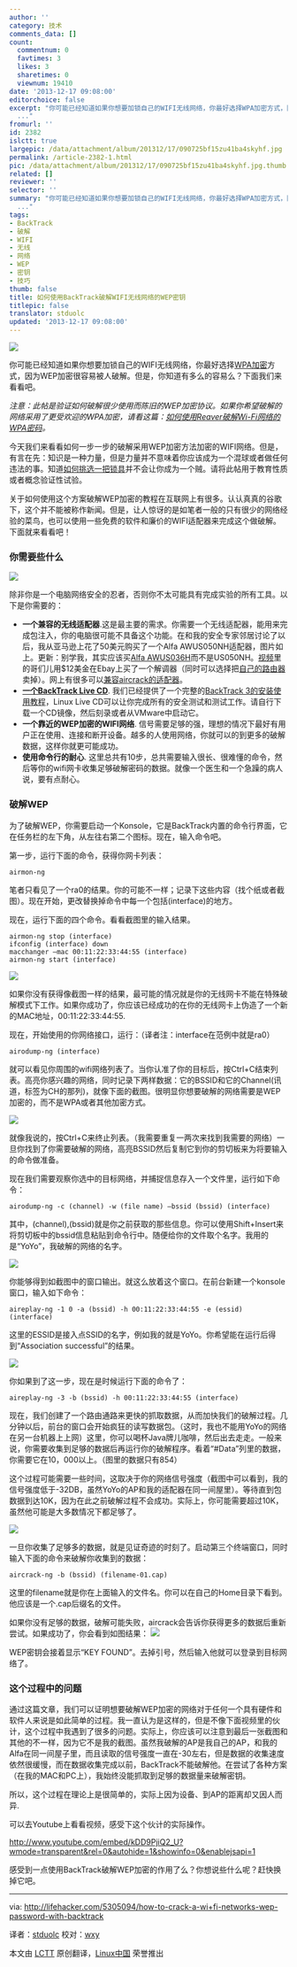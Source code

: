 ```yaml
---
author: ''
category: 技术
comments_data: []
count:
  commentnum: 0
  favtimes: 3
  likes: 3
  sharetimes: 0
  viewnum: 19410
date: '2013-12-17 09:08:00'
editorchoice: false
excerpt: "你可能已经知道如果你想要加锁自己的WIFI无线网络，你最好选择WPA加密方式，因为WEP加密很容易被人破解。但是，你知道有多么的容易么？下面我们来看看吧。\r\n注意：此帖是验证如何破解很少使用而陈旧的WEP加密协议。如
  ..."
fromurl: ''
id: 2382
islctt: true
largepic: /data/attachment/album/201312/17/090725bf15zu41ba4skyhf.jpg
permalink: /article-2382-1.html
pic: /data/attachment/album/201312/17/090725bf15zu41ba4skyhf.jpg.thumb.jpg
related: []
reviewer: ''
selector: ''
summary: "你可能已经知道如果你想要加锁自己的WIFI无线网络，你最好选择WPA加密方式，因为WEP加密很容易被人破解。但是，你知道有多么的容易么？下面我们来看看吧。\r\n注意：此帖是验证如何破解很少使用而陈旧的WEP加密协议。如
  ..."
tags:
- BackTrack
- 破解
- WIFI
- 无线
- 网络
- WEP
- 密钥
- 技巧
thumb: false
title: 如何使用BackTrack破解WIFI无线网络的WEP密钥
titlepic: false
translator: stduolc
updated: '2013-12-17 09:08:00'
---
```


![](/data/attachment/album/201312/17/090725bf15zu41ba4skyhf.jpg)


你可能已经知道如果你想要加锁自己的WIFI无线网络，你最好选择[WPA加密](http://lifehacker.com/399735/how-to-pick-a-lock-with-a-bump-key)方式，因为WEP加密很容易被人破解。但是，你知道有多么的容易么？下面我们来看看吧。


*注意：此帖是验证如何破解很少使用而陈旧的WEP加密协议。如果你希望破解的网络采用了更受欢迎的WPA加密，请看这篇：[如何使用Reaver破解Wi-Fi网络的WPA密码](http://linux.cn/article-2335-1.html)。*


今天我们来看看如何一步一步的破解采用WEP加密方法加密的WIFI网络。但是，有言在先：知识是一种力量，但是力量并不意味着你应该成为一个混球或者做任何违法的事。知道[如何挑选一把锁具](http://lifehacker.com/399735/how-to-pick-a-lock-with-a-bump-key)并不会让你成为一个贼。请将此帖用于教育性质或者概念验证性试验。


关于如何使用这个方案破解WEP加密的教程在互联网上有很多。认认真真的谷歌下，这个并不能被称作新闻。但是，让人惊讶的是如笔者一般的只有很少的网络经验的菜鸟，也可以使用一些免费的软件和廉价的WIFI适配器来完成这个做破解。下面就来看看吧！


### 你需要些什么


![](/data/attachment/album/201312/17/090726uqgkj26etm7u6qq2.png)


除非你是一个电脑网络安全的忍者，否则你不太可能具有完成实验的所有工具。以下是你需要的：


* **一个兼容的无线适配器**.这是最主要的需求。你需要一个无线适配器，能用来完成包注入，你的电脑很可能不具备这个功能。在和我的安全专家邻居讨论了以后，我从亚马逊上花了50美元购买了一个Alfa AWUS050NH适配器，图片如上。更新：别学我，其实应该买[Alfa AWUS036H](http://www.amazon.com/Alfa-AWUS036H-802-11b-Wireless-network/dp/B002WCEWU8?tag=lifehackeramzn-20&ascsubtag=%5Breferrer%7Clifehacker.com%5Btype%7Clink%5BpostId%7C5305094%5Basin%7CB002WCEWU8%5BauthorId%7C5774310829120954491)而不是US050NH。[视频](http://www.youtube.com/watch?v=oHq-cKoYcr8)里的哥们儿用$12美金在Ebay上买了一个解调器（同时可以选择把[自己的路由器](http://www.youtube.com/watch?v=bFlOHMj7Qoc)卖掉）。网上有很多可以[兼容aircrack的适配器](http://go.redirectingat.com/?id=33330X911647&site=lifehacker.com&xs=1&isjs=1&url=http%3A%2F%2Fwww.aircrack-ng.org%2Fdoku.php%3Fid%3Dcompatible_cards&xguid=&xcreo=0&sref=http%3A%2F%2Flifehacker.com%2F5305094%2Fhow-to-crack-a-wi%2Bfi-networks-wep-password-with-backtrack&pref=http%3A%2F%2Flifehacker.com%2F5953047%2Fhow-to-crack-wep-and-wpa-wi%2Bfi-passwords&xtz=-480&abp=1)。
* **[一个BackTrack Live CD](http://go.redirectingat.com/?id=33330X911647&site=lifehacker.com&xs=1&isjs=1&url=http%3A%2F%2Fwww.backtrack-linux.org%2F&xguid=&xcreo=0&sref=http%3A%2F%2Flifehacker.com%2F5305094%2Fhow-to-crack-a-wi%2Bfi-networks-wep-password-with-backtrack&pref=http%3A%2F%2Flifehacker.com%2F5953047%2Fhow-to-crack-wep-and-wpa-wi%2Bfi-passwords&xtz=-480&abp=1)**. 我们已经提供了一个完整的[BackTrack 3的安装使用教程](http://lifehacker.com/5166530/backtrack-is-a-security+focused-live-cd-packed-with-system-tools)，Linux Live CD可以让你完成所有的安全测试和测试工作。请自行下载一个CD镜像，然后刻录或者从VMware中启动它。
* **一个靠近的WEP加密的WIFI网络**. 信号需要足够的强，理想的情况下最好有用户正在使用、连接和断开设备。越多的人使用网络，你就可以的到更多的破解数据，这样你就更可能成功。
* **使用命令行的耐心**. 这里总共有10步，总共需要输入很长、很难懂的命令，然后等你的wifi网卡收集足够破解密码的数据。就像一个医生和一个急躁的病人说，要有点耐心。


### 破解WEP


为了破解WEP，你需要启动一个Konsole，它是BackTrack内置的命令行界面，它在任务栏的左下角，从左往右第二个图标。现在，输入命令吧。


第一步，运行下面的命令，获得你网卡列表：



```
airmon-ng

```

笔者只看见了一个ra0的结果。你的可能不一样；记录下这些内容（找个纸或者截图）。现在开始，更改替换掉命令中每一个包括(interface)的地方。


现在，运行下面的四个命令。看看截图里的输入结果。



```
airmon-ng stop (interface)
ifconfig (interface) down
macchanger —mac 00:11:22:33:44:55 (interface)
airmon-ng start (interface)

```

![](/data/attachment/album/201312/17/090728oluupmocn58m587g.png)


如果你没有获得像截图一样的结果，最可能的情况就是你的无线网卡不能在特殊破解模式下工作。如果你成功了，你应该已经成功的在你的无线网卡上伪造了一个新的MAC地址，00:11:22:33:44:55.


现在，开始使用的你网络接口，运行：（译者注：interface在范例中就是ra0）



```
airodump-ng (interface)

```

就可以看见你周围的wifi网络列表了。当你认准了你的目标后，按Ctrl+C结束列表。高亮你感兴趣的网络，同时记录下两样数据：它的BSSID和它的Channel(讯道，标签为CH的那列)，就像下面的截图。很明显你想要破解的网络需要是WEP加密的，而不是WPA或者其他加密方式。


![](/data/attachment/album/201312/17/0907304u63tr47z3wwzj3p.png)


就像我说的，按Ctrl+C来终止列表。（我需要重复一两次来找到我需要的网络）一旦你找到了你需要破解的网络，高亮BSSID然后复制它到你的剪切板来为将要输入的命令做准备。


现在我们需要观察你选中的目标网络，并捕捉信息存入一个文件里，运行如下命令：



```
airodump-ng -c (channel) -w (file name) —bssid (bssid) (interface)

```

其中，(channel),(bssid)就是你之前获取的那些信息。你可以使用Shift+Insert来将剪切板中的bssid信息粘贴到命令行中。随便给你的文件取个名字。我用的是“YoYo”，我破解的网络的名字。


![](/data/attachment/album/201312/17/090732vu95p9i9sxwbs9qv.png)


你能够得到如截图中的窗口输出。就这么放着这个窗口。在前台新建一个konsole窗口，输入如下命令：



```
aireplay-ng -1 0 -a (bssid) -h 00:11:22:33:44:55 -e (essid) (interface)

```

这里的ESSID是接入点SSID的名字，例如我的就是YoYo。你希望能在运行后得到“Association successful”的结果。


![](/data/attachment/album/201312/17/090733ni4kdq7dboqdm2jj.png)


你如果到了这一步，现在是时候运行下面的命令了：



```
aireplay-ng -3 -b (bssid) -h 00:11:22:33:44:55 (interface)

```

现在，我们创建了一个路由通路来更快的抓取数据，从而加快我们的破解过程。几分钟以后，前台的窗口会开始疯狂的读写数据包。（这时，我也不能用YoYo的网络在另一台机器上上网）这里，你可以喝杯Java牌儿咖啡，然后出去走走。一般来说，你需要收集到足够的数据后再运行你的破解程序。看着“#Data”列里的数据，你需要它在10，000以上。（图里的数据只有854）


这个过程可能需要一些时间，这取决于你的网络信号强度（截图中可以看到，我的信号强度低于-32DB，虽然YoYo的AP和我的适配器在同一间屋里）。等待直到包数据到达10K，因为在此之前破解过程不会成功。实际上，你可能需要超过10K，虽然他可能是大多数情况下都足够了。


![](/data/attachment/album/201312/17/0907351r7wnql17jnu3vuv.png)


一旦你收集了足够多的数据，就是见证奇迹的时刻了。启动第三个终端窗口，同时输入下面的命令来破解你收集到的数据：



```
aircrack-ng -b (bssid) (filename-01.cap)

```

这里的filename就是你在上面输入的文件名。你可以在自己的Home目录下看到。他应该是一个.cap后缀名的文件。


如果你没有足够的数据，破解可能失败，aircrack会告诉你获得更多的数据后重新尝试。如果成功了，你会看到如图结果： ![](/data/attachment/album/201312/17/090737q88wskjp84o2pwwk.png)


WEP密钥会接着显示“KEY FOUND”。去掉引号，然后输入他就可以登录到目标网络了。


### 这个过程中的问题


通过这篇文章，我们可以证明想要破解WEP加密的网络对于任何一个具有硬件和软件人来说是如此简单的过程。我一直认为是这样的，但是不像下面视频里的伙计，这个过程中我遇到了很多的问题。实际上，你应该可以注意到最后一张截图和其他的不一样，因为它不是我的截图。虽然我破解的AP是我自己的AP，和我的Alfa在同一间屋子里，而且读取的信号强度一直在-30左右，但是数据的收集速度依然很缓慢，而在数据收集完成以前，BackTrack不能破解他。在尝试了各种方案（在我的MAC和PC上），我始终没能抓取到足够的数据量来破解密钥。


所以，这个过程在理论上是很简单的，实际上因为设备、到AP的距离却又因人而异.


可以去Youtube上看看视频，感受下这个伙计的实际操作。


<http://www.youtube.com/embed/kDD9PjiQ2_U?wmode=transparent&rel=0&autohide=1&showinfo=0&enablejsapi=1>


感受到一点使用BackTrack破解WEP加密的作用了么？你想说些什么呢？赶快换掉它吧。




---


via: <http://lifehacker.com/5305094/how-to-crack-a-wi+fi-networks-wep-password-with-backtrack>


译者：[stduolc](https://github.com/stduolc) 校对：[wxy](https://github.com/wxy)


本文由 [LCTT](https://github.com/LCTT/TranslateProject) 原创翻译，[Linux中国](http://linux.cn/) 荣誉推出